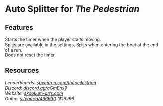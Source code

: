 # Auto Splitter for ***The Pedestrian***
## Features
Starts the timer when the player starts moving.  
Splits are available in the settings. Splits when entering the boat at the end of a run.  
Does not reset the timer.

## Resources
*Leaderboards: [speedrun.com/thepedestrian](https://speedrun.com/thepedestrian)*  
*Discord: [discord.gg/aGmEnx9](https://discord.gg/aGmEnx9)*  
*Website: [skookum-arts.com](https://skookum-arts.com)*  
*Game: [s.team/a/466630](https://s.team/a/466630) ($19.99)*